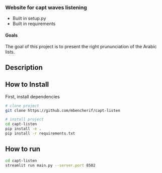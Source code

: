 ### Website for capt waves listening
- Built in setup.py
- Built in requirements

#### Goals  
The goal of this project is to present the right prununciation of the Arabic lists. 

## Description   


## How to Install   
First, install dependencies   
```bash
# clone project   
git clone https://github.com/mbencherif/capt-listen

# install project   
cd capt-listen
pip install -e .   
pip install -r requirements.txt
 ```   
## How to run   
```bash
cd capt-listen
streamlit run main.py --server.port 8502
```

